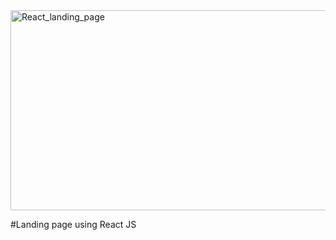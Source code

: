 <img src="https://socialify.git.ci/Thandekaportiap/React_landing_page/image?language=1&owner=1&name=1&stargazers=1&theme=Light" alt="React_landing_page" width="640" height="320" />

#Landing page using React JS
